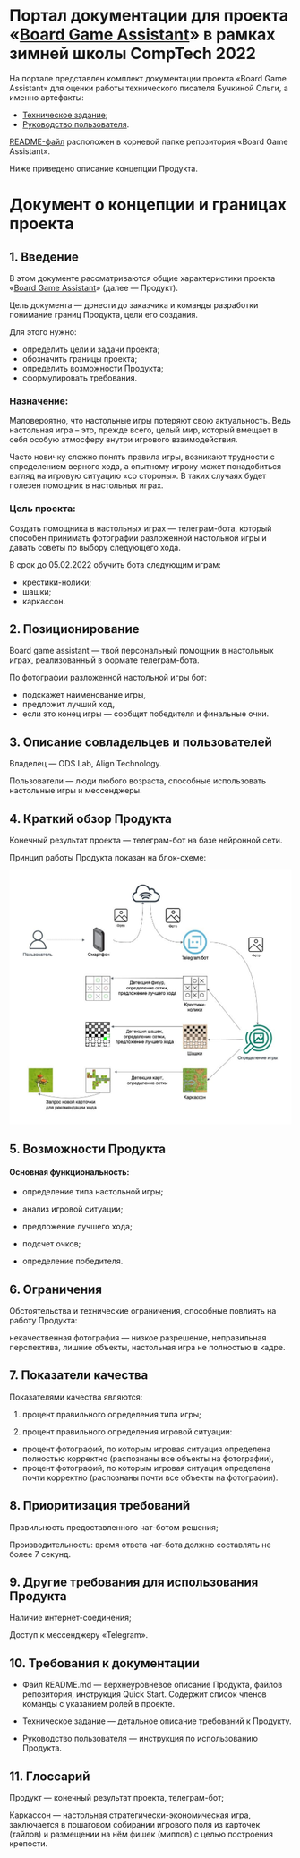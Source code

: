 # Портал документации для проекта «[Board Game Assistant](https://t.me/BoardGameAssistantBot)» в рамках зимней школы CompTech 2022

На портале представлен комплект документации проекта «Board Game Assistant» для оценки работы технического писателя Бучкиной Ольги, а именно артефакты:

- [Техническое задание](https://github.com/comptech-winter-school/board-game-assistant/blob/main/docs/TZ.md);
- [Руководство пользователя](https://github.com/comptech-winter-school/board-game-assistant/blob/main/docs/User%20guide.md).

[README-файл](https://github.com/comptech-winter-school/board-game-assistant#readme) расположен в корневой папке репозитория «Board Game Assistant».

Ниже приведено описание концепции Продукта.

# Документ о концепции и границах проекта

## 1. Введение

В этом документе рассматриваются общие характеристики проекта «[Board Game Assistant](https://t.me/BoardGameAssistantBot)» (далее — Продукт).

Цель документа — донести до заказчика и команды разработки понимание границ Продукта, цели его создания.

Для этого нужно:
- определить цели и задачи проекта;
- обозначить границы проекта;
- определить возможности Продукта;
- сформулировать требования.

### Назначение:

Маловероятно, что настольные игры потеряют свою актуальность. Ведь настольная игра – это, прежде всего, целый мир, который вмещает в себя особую атмосферу внутри игрового взаимодействия.

Часто новичку сложно понять правила игры, возникают трудности с определением верного хода, а опытному игроку может понадобиться взгляд на игровую ситуацию «со стороны». В таких случаях будет полезен помощник в настольных играх.

### Цель проекта:

Создать помощника в настольных играх — телеграм-бота, который способен принимать фотографии разложенной настольной игры и давать cоветы по выбору следующего хода.

В срок до 05.02.2022 обучить бота следующим играм:

- крестики-нолики;
- шашки;
- каркассон.

## 2. Позиционирование

Board game assistant — твой персональный помощник в настольных играх, реализованный в формате телеграм-бота.

По фотографии разложенной настольной игры бот:

- подскажет наименование игры,
- предложит лучший ход,
- если это конец игры — сообщит победителя и финальные очки.

## 3. Описание совладельцев и пользователей

Владелец — ODS Lab, Align Technology.

Пользователи — люди любого возраста, способные использовать настольные игры и мессенджеры.

## 4. Краткий обзор Продукта

Конечный результат проекта — телеграм-бот на базе нейронной сети.

Принцип работы Продукта показан на блок-схеме:

![This is an image](https://github.com/comptech-winter-school/board-game-assistant/blob/main/docs/principle%20of%20operation.jpg)

## 5. Возможности Продукта

#### Основная функциональность:

- определение типа настольной игры;

- анализ игровой ситуации;

- предложение лучшего хода;

- подсчет очков;

- определение победителя.

## 6. Ограничения

Обстоятельства и технические ограничения, способные повлиять на работу Продукта:

некачественная фотография — низкое разрешение, неправильная перспектива, лишние объекты, настольная игра не полностью в кадре.

## 7. Показатели качества

Показателями качества являются:

1. процент правильного определения типа игры;

2. процент правильного определения игровой ситуации:
- процент фотографий, по которым игровая ситуация определена полностью корректно (распознаны все объекты на фотографии),
- процент фотографий, по которым игровая ситуация определена почти корректно (распознаны почти все объекты на фотографии).

## 8. Приоритизация требований

Правильность предоставленного чат-ботом решения;

Производительность: время ответа чат-бота должно составлять не более 7 секунд.


## 9. Другие требования для использования Продукта

Наличие интернет-соединения;

Доступ к мессенджеру «Telegram».

## 10. Требования к документации

- Файл README.md — верхнеуровневое описание Продукта, файлов репозитория, инструкция Quick Start. Содержит список членов команды с указанием ролей в проекте.

- Техническое задание — детальное описание требований к Продукту.

- Руководство пользователя — инструкция по использованию Продукта.

## 11. Глоссарий

Продукт — конечный результат проекта, телеграм-бот;

Каркассон — настольная стратегически-экономическая игра, заключается в пошаговом собирании игрового поля из карточек (тайлов) и размещении на нём фишек (миплов) с целью построения крепости.

